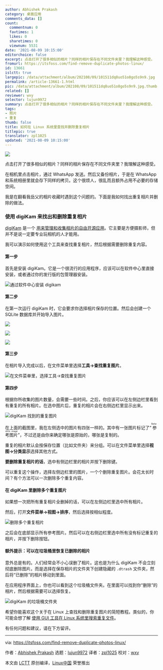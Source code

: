 ```yaml
---
author: Abhishek Prakash
category: 桌面应用
comments_data: []
count:
  commentnum: 0
  favtimes: 1
  likes: 0
  sharetimes: 0
  viewnum: 5531
date: '2021-08-09 10:15:00'
editorchoice: false
excerpt: 点击打开了很多相似的相片？同样的相片保存在不同文件夹里？我理解这种感受。
fromurl: https://itsfoss.com/find-remove-duplicate-photos-linux/
id: 13661
islctt: true
largepic: /data/attachment/album/202108/09/101511dq8uo51o8go5s9n9.jpg
permalink: /article-13661-1.html
pic: /data/attachment/album/202108/09/101511dq8uo51o8go5s9n9.jpg.thumb.jpg
related: []
reviewer: wxy
selector: lujun9972
summary: 点击打开了很多相似的相片？同样的相片保存在不同文件夹里？我理解这种感受。
tags:
- 照片
- 重复
thumb: false
title: 如何在 Linux 系统里查找并删除重复相片
titlepic: true
translator: zpl1025
updated: '2021-08-09 10:15:00'
---
```


![](/data/attachment/album/202108/09/101511dq8uo51o8go5s9n9.jpg)


点击打开了很多相似的相片？同样的相片保存在不同文件夹里？我理解这种感受。


在相机里点击相片，通过 WhatsApp 发送。然后又备份相片，于是在 WhatsApp 和系统相册里就会存下同样的拷贝。这个很烦人，很乱而且额外占用不必要的存储空间。


我是在翻看我岳父的相片收藏时遇到这个问题的。下面是我如何找出重复相片并删除的做法。


### 使用 digiKam 来找出和删除重复相片


[digiKam](https://www.digikam.org/) 是一个 [用来管理和收集相片的自由开源应用](https://itsfoss.com/linux-photo-management-software/)。它主要是方便摄影师，但并不是说一定要专业玩相机的人才能用。


我可以演示如何使用这个工具来查找重复相片，然后根据需要删除重复内容。


#### 第一步


首先是安装 digiKam。它是一个很流行的应用程序，应该可以在软件中心里直接安装，或者通过你的发行版的包管理器安装。


![通过软件中心安装 digikam](/data/attachment/album/202108/09/101720xf2f3cp7369pz979.jpg)


#### 第二步


在第一次运行 digiKam 时，它会要求你选择相片保存的位置。然后会创建一个 SQLite 数据库并开始导入图片。


![](/data/attachment/album/202108/09/101859kegsizhgmef9iikg.jpg)


![](/data/attachment/album/202108/09/101908xmtmtz68aybf2fmw.jpg)


![](/data/attachment/album/202108/09/101915hxxo70z567vxewme.jpg)


#### 第三步


在相片导入完成以后，在文件菜单里选择**工具->查找重复图片**。


![在文件菜单里，选择工具->查找重复图片](/data/attachment/album/202108/09/101945zi0e0irmngoa9pg0.jpg)


#### 第四步


根据你所收集的图片数量，会需要一些时间。之后，你应该可以在左侧边栏里看到有重复的所有相片。在选中图片后，重复的相片会在右侧边栏里显示出来。


![digiKam 找到的重复图片](/data/attachment/album/202108/09/102013ry78bqhy4qysiqsz.jpg)


在上面的截图里，我在左侧选中的图片有四张一样的。其中有一张图片标记了“<ruby> 参考图片 <rt>  Reference image </rt></ruby>”，不过还是由你来确定哪张是原始的，哪张是复制的。


重复的相片默认会按保存位置（比如文件夹）来分组。可以在文件菜单里选择**视图->分类显示**选择其他方式。


**要删除重复相片的话**，选中有侧边栏里的相片并按下删除键。


可以重复这个操作，选择左侧边栏里的图片，一个个删除重复图片。会花太长时间？有个方法可以一次删除多个重复内容。


#### 在 digiKam 里删除多个重复图片


如果想一次把所有重复相片全删掉的话，可以在左侧边栏里选中所有相片。


然后，打开**文件菜单->视图->排序**，然后选择按相似程度。


![删除多个重复相片](/data/attachment/album/202108/09/102049o51nc9n5jc77l067.jpg)


之后会在底部显示所有参考图片。然后可以在右侧边栏里选中所有没有标记重复的相片，并按下删除按钮。


#### 额外提示：可以在垃圾桶里恢复已删除的相片


意外总是有的。人们经常会不小心误删了相片。这也是为什么 digiKam 不会立刻彻底删除图片。而是选择在保存相片的文件夹下创建隐藏的 `.dtrash` 文件夹，然后将“已删除”的相片移动到里面。


在应用程序界面上，你也可以看到这个垃圾桶文件夹。在里面可以找到你“删除”的相片，然后根据需要可以选择恢复。


![digiKam 的垃圾桶文件夹](/data/attachment/album/202108/09/102115x6lp2op9t95p9ktm.jpg)


希望你能喜欢这个关于在 Linux 上查找和删除重复图片的简短教程。类似的，你可能会想了解 [使用 GUI 工具在 Linux 系统里搜索重复文件](https://itsfoss.com/find-duplicate-files-linux/)。


有任何问题和建议，请在下方留评。




---


via: <https://itsfoss.com/find-remove-duplicate-photos-linux/>


作者：[Abhishek Prakash](https://itsfoss.com/author/abhishek/) 选题：[lujun9972](https://github.com/lujun9972) 译者：[zpl1025](https://github.com/zpl1025) 校对：[wxy](https://github.com/wxy)


本文由 [LCTT](https://github.com/LCTT/TranslateProject) 原创编译，[Linux中国](https://linux.cn/) 荣誉推出